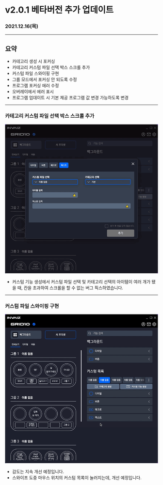 # v2.0.1 베타버전 추가 업데이트

### 2021.12.16(목)

---

## 요약

- 카테고리 생성 시 포커싱
- 카테고리 커스텀 파일 선택 박스 스크롤 추가
- 커스텀 파일 스와이핑 구현
- 그룹 모드에서 포커싱 안 되도록 수정
- 프로그램 포커싱 에러 수정
- 오버레이에서 에러 표시
- 프로그램 업데이트 시 기본 제공 프로그램 값 변경 가능하도록 변경

---

### 카테고리 커스텀 파일 선택 박스 스크롤 추가

![카테고리_리스트_스크롤](../assets/v2.0.1/category_scroll.gif)

- 커스텀 기능 생성에서 커스텀 파일 선택 및 카테고리 선택의 아이템이 여러 개가 됐을 때, 칸을 초과하여 스크롤을 할 수 없는 버그 픽스하였습니다.

---

### 커스텀 파일 스와이핑 구현

![커스텀_목록_리스트_스와이프](../assets/v2.0.1/custom_list_swipe.gif)

- 감도는 지속 개선 예정입니다.
- 스와이프 도중 마우스 위치의 커스텀 목록이 눌러지는데, 개선 예정입니다.
